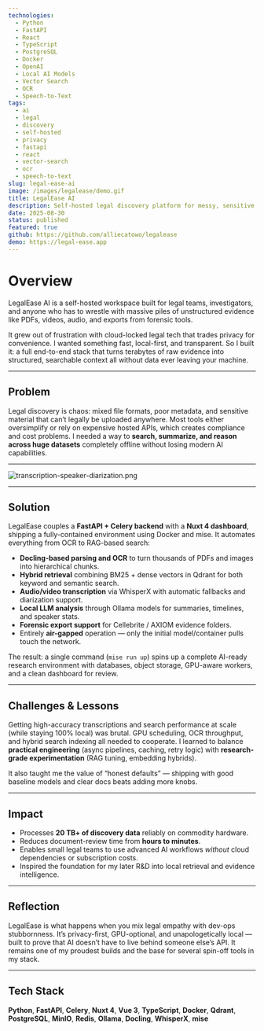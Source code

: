 ```yaml
---
technologies:
  - Python
  - FastAPI
  - React
  - TypeScript
  - PostgreSQL
  - Docker
  - OpenAI
  - Local AI Models
  - Vector Search
  - OCR
  - Speech-to-Text
tags:
  - ai
  - legal
  - discovery
  - self-hosted
  - privacy
  - fastapi
  - react
  - vector-search
  - ocr
  - speech-to-text
slug: legal-ease-ai
image: /images/legalease/demo.gif
title: LegalEase AI
description: Self-hosted legal discovery platform for messy, sensitive data.
date: 2025-08-30
status: published
featured: true
github: https://github.com/alliecatowo/legalease
demo: https://legal-ease.app
---
```


# Overview

LegalEase AI is a self-hosted workspace built for legal teams, investigators, and anyone who has to wrestle with massive piles of unstructured evidence like PDFs, videos, audio, and exports from forensic tools.

It grew out of frustration with cloud-locked legal tech that trades privacy for convenience. I wanted something fast, local-first, and transparent. So I built it: a full end-to-end stack that turns terabytes of raw evidence into structured, searchable context all without data ever leaving your machine.

---

## Problem

Legal discovery is chaos: mixed file formats, poor metadata, and sensitive material that can’t legally be uploaded anywhere. Most tools either oversimplify or rely on expensive hosted APIs, which creates compliance and cost problems. I needed a way to **search, summarize, and reason across huge datasets** completely offline without losing modern AI capabilities.

---

![transcription-speaker-diarization.png](/images/legalease/transcription-speaker-diarization.png)

---

## Solution

LegalEase couples a **FastAPI + Celery backend** with a **Nuxt 4 dashboard**, shipping a fully-contained environment using Docker and mise. It automates everything from OCR to RAG-based search:

- **Docling-based parsing and OCR** to turn thousands of PDFs and images into hierarchical chunks.
- **Hybrid retrieval** combining BM25 + dense vectors in Qdrant for both keyword and semantic search.
- **Audio/video transcription** via WhisperX with automatic fallbacks and diarization support.
- **Local LLM analysis** through Ollama models for summaries, timelines, and speaker stats.
- **Forensic export support** for Cellebrite / AXIOM evidence folders.
- Entirely **air-gapped** operation — only the initial model/container pulls touch the network.

The result: a single command (`mise run up`) spins up a complete AI-ready research environment with databases, object storage, GPU-aware workers, and a clean dashboard for review.

---

## Challenges & Lessons

Getting high-accuracy transcriptions and search performance at scale (while staying 100% local) was brutal. GPU scheduling, OCR throughput, and hybrid search indexing all needed to cooperate. I learned to balance **practical engineering** (async pipelines, caching, retry logic) with **research-grade experimentation** (RAG tuning, embedding hybrids).

It also taught me the value of “honest defaults” — shipping with good baseline models and clear docs beats adding more knobs.

---

## Impact

- Processes **20 TB+ of discovery data** reliably on commodity hardware.
- Reduces document-review time from **hours to minutes**.
- Enables small legal teams to use advanced AI workflows _without_ cloud dependencies or subscription costs.
- Inspired the foundation for my later R\&D into local retrieval and evidence intelligence.

---

## Reflection

LegalEase is what happens when you mix legal empathy with dev-ops stubbornness. It’s privacy-first, GPU-optional, and unapologetically local — built to prove that AI doesn’t have to live behind someone else’s API. It remains one of my proudest builds and the base for several spin-off tools in my stack.

---

## Tech Stack

**Python**, **FastAPI**, **Celery**, **Nuxt 4**, **Vue 3**, **TypeScript**, **Docker**, **Qdrant**, **PostgreSQL**, **MinIO**, **Redis**, **Ollama**, **Docling**, **WhisperX**, **mise**
